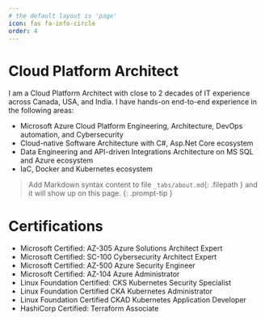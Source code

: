 ```yaml
---
# the default layout is 'page'
icon: fas fa-info-circle
order: 4
---
```


# Cloud Platform Architect

I am a Cloud Platform Architect with close to 2 decades of IT experience across Canada, USA, and India. I have hands-on end-to-end experience in the following areas:

- Microsoft Azure Cloud Platform Engineering, Architecture, DevOps automation, and Cybersecurity
- Cloud-native Software Architecture with C#, Asp.Net Core ecosystem 
- Data Engineering and API-driven Integrations Architecture on MS SQL and Azure ecosystem
- IaC, Docker and Kubernetes ecosystem


> Add Markdown syntax content to file `_tabs/about.md`{: .filepath } and it will show up on this page.
{: .prompt-tip }

# Certifications
- Microsoft Certified: AZ-305 Azure Solutions Architect Expert
- Microsoft Certified: SC-100 Cybersecurity Architect Expert
- Microsoft Certified: AZ-500 Azure Security Engineer
- Microsoft Certified: AZ-104 Azure Administrator
- Linux Foundation Certified: CKS Kubernetes Security Specialist
- Linux Foundation Certified CKA Kubernetes Administrator
- Linux Foundation Certified CKAD Kubernetes Application Developer
- HashiCorp Certified: Terraform Associate